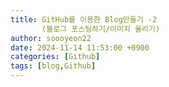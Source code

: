 ```yaml
---
title: GitHub를 이용한 Blog만들기 -2
       (블로그 포스팅하기/이미지 올리기)
author: soooyeon22
date: 2024-11-14 11:53:00 +0900
categories: [Github]
tags: [blog,Github]
---
```

